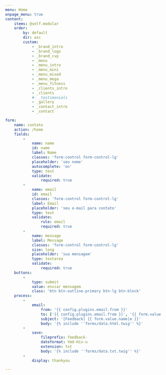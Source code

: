 ```yaml
---
menu: Home
onpage_menu: true
content:
    items: @self.modular
    order:
        by: default
        dir: asc
        custom:
            - _brand_intro
            - _brand_logo
            - _brand_cvp
            - _menu
            - _menu_intro
            - _menu_mini
            - _menu_mixed
            - _menu_mega
            - _menu_fitness
            - _clients_intro
            - _clients
            #- _testimonials
            - _gallery
            - _contact_intro
            - _contact

form:
    name: contato
    action: /home
    fields:
        -
            name: name
            id: name
            label: Name
            classes: 'form-control form-control-lg'
            placeholder: 'seu nome'
            autocomplete: 'on'
            type: text
            validate:
                required: true
        -
            name: email
            id: email
            classes: 'form-control form-control-lg'
            label: Email
            placeholder: 'seu e-mail para contato'
            type: text
            validate:
                rule: email
                required: true
        -
            name: message
            label: Message
            classes: 'form-control form-control-lg'
            size: long
            placeholder: 'sua mensagem'
            type: textarea
            validate:
                required: true
    buttons:
        -
            type: submit
            value: enviar mensagem
            class: 'btn btn-outline-primary btn-lg btn-block'
    process:
        -
            email:
                from: '{{ config.plugins.email.from }}'
                to: ['{{ config.plugins.email.from }}', '{{ form.value.email }}']
                subject: '[Feedback] {{ form.value.name|e }}'
                body: '{% include ''forms/data.html.twig'' %}'
        -
            save:
                fileprefix: feedback-
                dateformat: Ymd-His-u
                extension: txt
                body: '{% include ''forms/data.txt.twig'' %}'
        -
            display: thankyou

---
```



